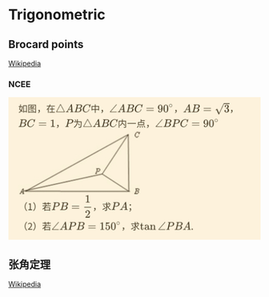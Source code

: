 # Trigonometric

## Brocard points

[Wikipedia](http://web.archive.org/web/20210313015312/https://en.wikipedia.org/wiki/Brocard_points)

### NCEE

![](Trigonometric/NCEE-1.jpg)

## 张角定理

[Wikipedia](http://web.archive.org/web/20210313021543/https://zh.wikipedia.org/wiki/%E5%BC%A0%E8%A7%92%E5%AE%9A%E7%90%86)
